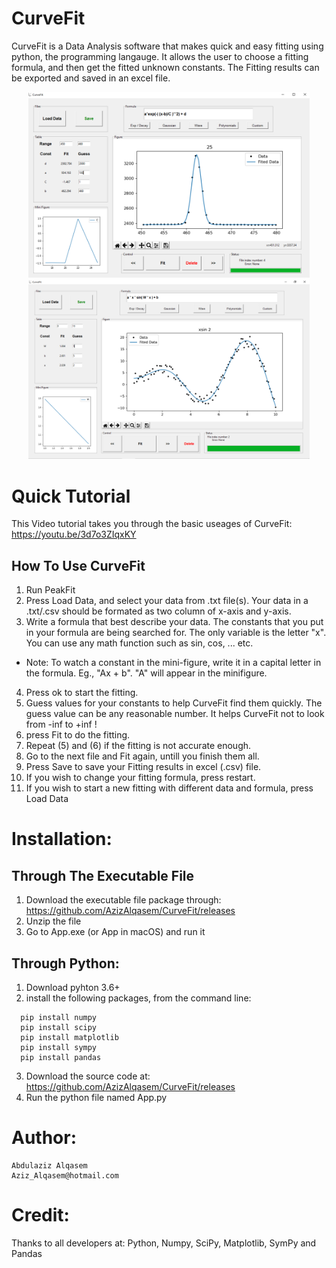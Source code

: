 # CurveFit
CurveFit is a Data Analysis software that makes quick and easy fitting using python, the programming langauge. It allows the user to choose a fitting formula, and then get the fitted unknown constants. The Fitting results can be exported and saved in an excel file.
 
 <p align="center">
  <img src="doc/SnapShot1.PNG" width="450" hspace="0" title="hover text">
  <img src="doc/Snapshot2.PNG" width="450" alt="accessibility text">
</p>

# Quick Tutorial
This Video tutorial takes you through the basic useages of CurveFit:
https://youtu.be/3d7o3ZIqxKY

## How To Use CurveFit
1. Run PeakFit
2. Press Load Data, and select your data from .txt file(s). Your data in a .txt/.csv should be formated as two column of x-axis and y-axis.
3. Write a formula that best describe your data. The constants that you put in your formula are being searched for. The only variable is the letter "x". You can use any math function such as sin, cos, ... etc.
* Note: To watch a constant in the mini-figure, write it in a capital letter in the formula. Eg., "Ax + b". "A" will appear in the minifigure.
4. Press ok to start the fitting.
5. Guess values for your constants to help CurveFit find them quickly. The guess value can be any reasonable number. It helps CurveFit not to look from -inf to +inf !
6. press Fit to do the fitting.
7. Repeat (5) and (6) if the fitting is not accurate enough.
8. Go to the next file and Fit again, untill you finish them all.
9. Press Save to save your Fitting results in excel (.csv) file.
10. If you wish to change your fitting formula, press restart.
11. If you wish to start a new fitting with different data and formula, press Load Data



# Installation:
## Through The Executable File
1. Download the executable file package through:
https://github.com/AzizAlqasem/CurveFit/releases
2. Unzip the file
3. Go to App.exe (or App in macOS) and run it

## Through Python:
1. Download pyhton 3.6+
2. install the following packages, from the command line:
```
  pip install numpy
  pip install scipy
  pip install matplotlib
  pip install sympy
  pip install pandas
```
 3. Download the source code at: https://github.com/AzizAlqasem/CurveFit/releases
 4. Run the python file named App.py
  
# Author:
    Abdulaziz Alqasem
    Aziz_Alqasem@hotmail.com

# Credit:
Thanks to all developers at: Python, Numpy, SciPy, Matplotlib, SymPy and Pandas

